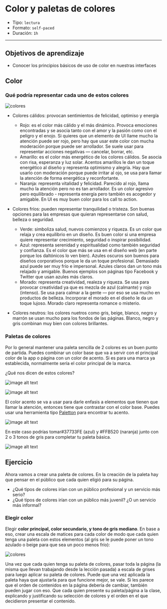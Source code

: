# Color y paletas de colores

- Tipo: `lectura`
- Formato: `self-paced`
- Duración: `1h`

***

## Objetivos de aprendizaje

- Conocer los principios básicos de uso de color en nuestras interfaces

## Color

### Qué podría representar cada uno de estos colores

![colores](https://lh6.googleusercontent.com/iRgj8YLITt3P55cUV6SoozGzktzkpSJ-Et8ealYTQJl2fBxemvAKb3xe4wIWmcz-vjP0XbcHnkfF9Dt9LW-HovdEH2HgeQ-V5oa-jrs5thmT5dVXB_mm1Y1cmvt0yIvB76rIxNvmx1o)

- Colores cálidos: provocan sentimientos de felicidad, optimiso y energía
  * Rojo: es el color más cálido y el más dinámico. Provoca emociones
    encontradas y se asocia tanto con el amor y la pasión como con el peligro y el
    enojo. Si quieres que un elemento de UI llame mucho la atención puede ser
    rojo, pero hay que usar este color con mucha moderación porque puede ser
    arrollador. Se suele usar para representar acciones negativas — cancelar,
    borrar, etc.
  * Amarillo: es el color más energético de los colores cálidos. Se asocia con
    risa, esperanza y luz solar. Acentos amarillos le dan un toque energético al
    diseño y representa optimismo y alegría. Hay que usarlo con moderación porque
    puede irritar al ojo, se usa para llamar la atención de forma energética y
    reconfortante.
  * Naranja: representa vitalidad y felicidad. Parecido al rojo, llama mucho la
    atención pero no es tan arrollador. Es un color agresivo pero equilibrado -
    representa energía pero también es acogedor y amigable. En UI es muy buen
    color para los call to action.

- Colores fríos: pueden representar tranquilidad o tristeza. Son buenas opciones
  para las empresas que quieran representarse con salud, belleza o seguridad.
  * Verde: simboliza salud, nuevos comienzos y riqueza. Es un color que relaja y
    crea equilibrio en un diseño. Es buen color si una empresa quiere representar
    crecimiento, seguridad o inspirar posibilidad.
  * Azul: representa serenidad y espiritualidad como también seguridad y
    confianza. Es el color que más se usa en el diseño web (en parte porque los
    daltónicos lo ven bien). Azules oscuros son buenos para diseños corporativos
    porque le da un toque profesional. Demasiado azul puede ser muy frío e
    impersonal. Azules claros dan un tono más relajado y amigable. Buenos ejemplos
    son páginas tipo Facebook y Twitter que usan azules más claros.
  * Morado: representa creatividad, realeza y riqueza. Se usa para provocar
    creatividad ya que es mezcla de azul (calmante) y rojo (intenso). Se usa para
    calmar a la gente — por eso se usa mucho en productos de belleza. Incorporar
    el morado en el diseño le da un toque lujoso. Morado claro representa romance
    o misterio.

- Colores neutros: los colores nuetros como gris, beige, blanco, negro y marrón
  se usan mucho para los fondos de las páginas. Blanco, negro y gris combinan
  muy bien con colores brillantes.

### Paletas de colores

Por lo general mantener una paleta sencilla de 2 colores es un buen punto de
partida. Puedes combinar un color base que va a servir con el principal color de
la app o página con un color de acento. Si es para una marca ya establecida,
normalmente sería el color principal de la marca.

¿Qué nos dicen de estos colores?

![image alt text](https://lh5.googleusercontent.com/SN4omjyMehr27O6iMqKTqEr7xYDJAEdfqJrJ_rEtDgv70xYUxpHp8i8WZ7w92Xy4hM5bP2q5-L5W2NDk_Yxex7WFs-O7aA2acHQ_S0UF_FW8dG-hazdK2QyacwsMJM963ppspxQJ)

![image alt text](https://lh6.googleusercontent.com/mhsVv2MpHxhwqxhRp0-urtAETZ3b6f9l0l0cGc_y1GJtNt_PCnSKNUwwvrGu3Y6h24-23GJCMw8C13ZsfN_YdegmIifhlTcKzMiji1TNJG7HpIG4dk6nUHaSY7tNonWFKz2pruAu)

El color acento se va a usar para darle enfasis a elementos que tienen que
llamar la atención, entonces tiene que contrastar con el color base. Puedes usar
una herramienta tipo [Paletton](http://paletton.com/) para encontrar tu acento.

![image alt text](https://lh3.googleusercontent.com/oavXsdFyCHStUR_Ne7y5v191_a-LwXhV01tRTUt0XqQ0dr4zZLWZ3xJDS7is1SAsDypt7iQB3OSuvmZJJ4RT77quyz4FvcVXQnQ2oY5ljSg9zVstYZx4Hl7EvNn8ibLcLgEaEVY7)

En este caso podrías tomar#37733FE (azul) y  #FFB520 (naranja) junto con 2 o 3
tonos de gris para completar tu paleta básica.

![image alt text](https://lh3.googleusercontent.com/2qSXbIVrjUEbixbFscn1AjOp3r8-c6K68EiHmeKzqcMa_DDCh-w9xdoD5Pz9_EDDJbfk5AkAmWDUcTJTpL4FgurZU4MqEhaGN661Hs_ey6mcQdbgZqVE0rGkDEtBydyEAVOvZRt5)

## Ejercicio

Ahora vamos a crear una paleta de colores. En la creación de la paleta hay que
pensar en el público que cada quien eligió para su página.

- ¿Qué tipos de colores irían con un público profesional y un servicio más
  serio?
- ¿Qué tipos de colores irían con un público más juvenil? ¿O un servicio más
  informal?

### Elegir color

Elegir **color principal, color secundario, y tono de gris mediano**. En base a
eso, crear una escala de matices para cada color de modo que cada quien tenga
una paleta con estos elementos (al gris se le puede poner un tono azulado o
beige para que sea un poco menos frío):

![colores](https://lh5.googleusercontent.com/5bg9dGZJdH7kg3msFJcOFlZYySSxufYc0WPUyrkAsAbe3A2la41_d6TCQf32Y3CGqO2NM5JrKaYNOvsPKi5QpDmu8GAqH1P3E7SDrxQrLvcQ-4DmVgrc9XxWKCoIGG6XxSBdkgEqKMA)

Una vez que cada quien tenga su paleta de colores, pasar toda la página (la
misma que llevan trabajando desde la lección pasada) a escala de grises para
luego aplicar su paleta de colores. Puede que una vez aplicada la paleta haya
que ajustarla para que funcione mejor, se vale. Si les parece que el orden de
contenidos en la página debería de cambiar, también pueden jugar con eso. Que
cada quien presente su paleta/página a la clase, explicando y justificando su
selección de colores y el orden en el que decidieron presentar el contenido.
